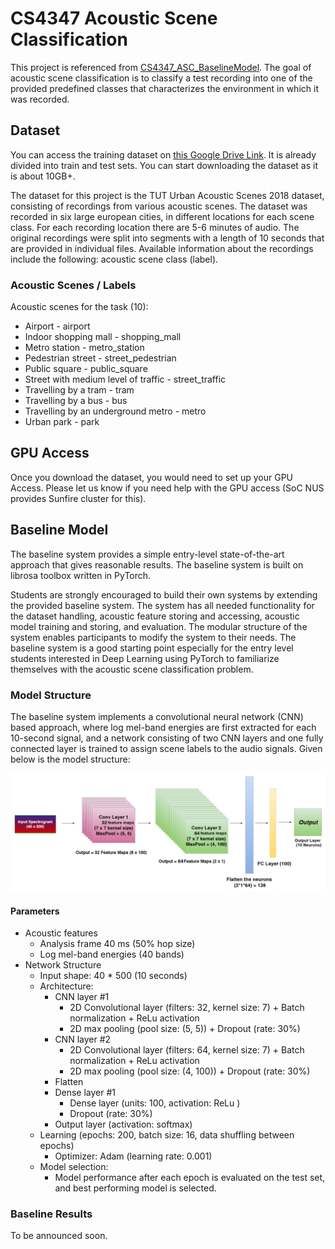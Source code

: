 # CS4347 Acoustic Scene Classification

This project is referenced from [CS4347_ASC_BaselineModel](https://github.com/ssrp/CS4347_ASC_GroupProject). The goal of acoustic scene classification is to classify a test recording into one of the provided predefined classes that characterizes the environment in which it was recorded.

## Dataset

You can access the training dataset on [this Google Drive Link](https://drive.google.com/drive/u/1/folders/1HaMgbk2Heszdj71b_6H20-J01Xh8M3u8). It is already divided into train and test sets. You can start downloading the dataset as it is about 10GB+.

The dataset for this project is the TUT Urban Acoustic Scenes 2018 dataset, consisting of recordings from various acoustic scenes. The dataset was recorded in six large european cities, in different locations for each scene class. For each recording location there are 5-6 minutes of audio. The original recordings were split into segments with a length of 10 seconds that are provided in individual files. Available information about the recordings include the following: acoustic scene class (label).

### Acoustic Scenes / Labels
Acoustic scenes for the task (10):

- Airport - airport
- Indoor shopping mall - shopping_mall
- Metro station - metro_station
- Pedestrian street - street_pedestrian
- Public square - public_square
- Street with medium level of traffic - street_traffic
- Travelling by a tram - tram
- Travelling by a bus - bus
- Travelling by an underground metro - metro
- Urban park - park

## GPU Access
Once you download the dataset, you would need to set up your GPU Access. Please let us know if you need help with the GPU access (SoC NUS provides Sunfire cluster for this).

## Baseline Model

The baseline system provides a simple entry-level state-of-the-art approach that gives reasonable results. The baseline system is built on librosa toolbox written in PyTorch.

Students are strongly encouraged to build their own systems by extending the provided baseline system. The system has all needed functionality for the dataset handling, acoustic feature storing and accessing, acoustic model training and storing, and evaluation. The modular structure of the system enables participants to modify the system to their needs. The baseline system is a good starting point especially for the entry level students interested in Deep Learning using PyTorch to familiarize themselves with the acoustic scene classification problem.

### Model Structure

The baseline system implements a convolutional neural network (CNN) based approach, where log mel-band energies are first extracted for each 10-second signal, and a network consisting of two CNN layers and one fully connected layer is trained to assign scene labels to the audio signals. Given below is the model structure:

<p align = "center">
<img src="baseline.png" width="600">
</p>

#### Parameters
- Acoustic features
  - Analysis frame 40 ms (50% hop size)
  - Log mel-band energies (40 bands)
- Network Structure
  - Input shape: 40 * 500 (10 seconds)
  - Architecture:
    - CNN layer #1
      - 2D Convolutional layer (filters: 32, kernel size: 7) + Batch normalization + ReLu activation
      - 2D max pooling (pool size: (5, 5)) + Dropout (rate: 30%)
    - CNN layer #2
      - 2D Convolutional layer (filters: 64, kernel size: 7) + Batch normalization + ReLu activation
      - 2D max pooling (pool size: (4, 100)) + Dropout (rate: 30%)
    - Flatten
    - Dense layer #1
      - Dense layer (units: 100, activation: ReLu )
      - Dropout (rate: 30%)
    - Output layer (activation: softmax)
  - Learning (epochs: 200, batch size: 16, data shuffling between epochs)
    - Optimizer: Adam (learning rate: 0.001)
  - Model selection:
    - Model performance after each epoch is evaluated on the test set, and best performing model is selected.

### Baseline Results
To be announced soon.
